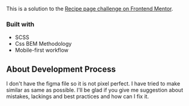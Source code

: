 This is a solution to the [Recipe page challenge on Frontend Mentor](https://www.frontendmentor.io/challenges/recipe-page-KiTsR8QQKm).

### Built with

-   SCSS
-   Css BEM Methodology
-   Mobile-first workflow

## About Development Process

I don't have the figma file so it is not pixel perfect. I have tried to make similar as same as possible. I'll be glad if you give me suggestion about mistakes, lackings and best practices and how can I fix it.
